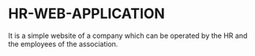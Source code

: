 # HR-WEB-APPLICATION
It is a simple website of a company which can be operated by the HR and the employees of the association. 
